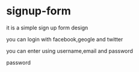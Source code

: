 # signup-form

it is a simple sign up form design

you can login with facebook,geogle and twitter

you can enter using username,email and password

password
